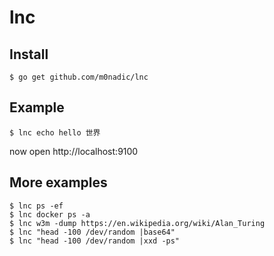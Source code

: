 # lnc

## Install

```
$ go get github.com/m0nadic/lnc
```

## Example

```
$ lnc echo hello 世界
```
now open http://localhost:9100

## More examples

```
$ lnc ps -ef
$ lnc docker ps -a
$ lnc w3m -dump https://en.wikipedia.org/wiki/Alan_Turing
$ lnc "head -100 /dev/random |base64"
$ lnc "head -100 /dev/random |xxd -ps"
```
